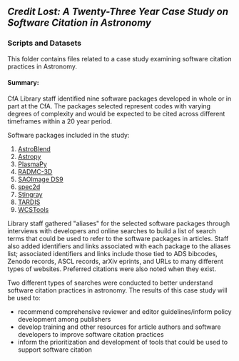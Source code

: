 ## *Credit Lost: A Twenty-Three Year Case Study on Software Citation in Astronomy* 
### Scripts and Datasets

This folder contains files related to a case study examining software citation practices in Astronomy. 

#### Summary:

CfA Library staff identified nine software packages developed in whole or in part at the CfA. The packages selected represent codes with varying degrees of complexity and would be expected to be cited across different timeframes within a 20 year period.

Software packages included in the study:
1. [AstroBlend](http://www.astroblend.com/)
2. [Astropy](http://www.astropy.org/)
3. [PlasmaPy](http://www.plasmapy.org/)
4. [RADMC-3D](http://www.ita.uni-heidelberg.de/~dullemond/software/radmc-3d/)
5. [SAOImage DS9](http://ds9.si.edu/site/Home.html)
6. [spec2d](http://deep.ps.uci.edu/spec2d/)
7. [Stingray](https://stingraysoftware.github.io/)
8. [TARDIS](https://tardis-sn.github.io/tardis/)
9. [WCSTools](http://tdc-www.harvard.edu/software/wcstools/)

Library staff gathered "aliases" for the selected software packages through interviews with developers and online searches to build a list of search terms that could be used to refer to the software packages in articles. Staff also added identifiers and links associated with each package to the aliases list; associated identifiers and links include those tied to ADS bibcodes, Zenodo records, ASCL records, arXiv eprints, and URLs to many different types of websites. Preferred citations were also noted when they exist.

Two different types of searches were conducted to better understand software citation practices in astronomy. The results of this case study will be used to:
* recommend comprehensive reviewer and editor guidelines/inform policy development among publishers
* develop training and other resources for article authors and software developers to improve software citation practices
* inform the prioritization and development of tools that could be used to support software citation
